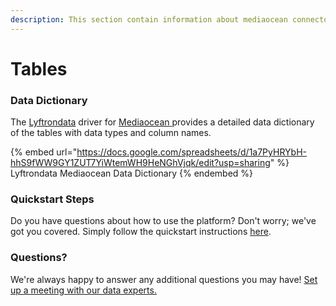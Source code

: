 ```yaml
---
description: This section contain information about mediaocean connector tables information
---
```


# Tables

### Data Dictionary

The [Lyftrondata](https://www.lyftrondata.com/) driver for [Mediaocean](https://www.lyftrondata.com/integration/mediaocean/)[ ](https://www.lyftrondata.com/integration/mediaocean/)provides a detailed data dictionary of the tables with data types and column names.

{% embed url="https://docs.google.com/spreadsheets/d/1a7PyHRYbH-hhS9fWW9GY1ZUT7YiWtemWH9HeNGhVjqk/edit?usp=sharing" %}
Lyftrondata Mediaocean Data Dictionary
{% endembed %}

### Quickstart Steps

Do you have questions about how to use the platform? Don't worry; we've got you covered. Simply follow the quickstart instructions [here](../../../../quickstart-steps.md).

### Questions? <a href="#questions" id="questions"></a>

We're always happy to answer any additional questions you may have! [Set up a meeting with our data experts.](https://www.lyftrondata.com/book-a-meeting/)

